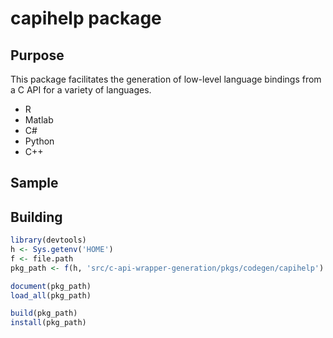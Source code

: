 # capihelp package

## Purpose

This package facilitates the generation of low-level language bindings from a C API for a variety of languages.

* R
* Matlab
* C#
* Python
* C++

## Sample


## Building

```R
library(devtools)
h <- Sys.getenv('HOME')
f <- file.path
pkg_path <- f(h, 'src/c-api-wrapper-generation/pkgs/codegen/capihelp')
```

```R
document(pkg_path)
load_all(pkg_path)
```

```R
build(pkg_path)
install(pkg_path)
```